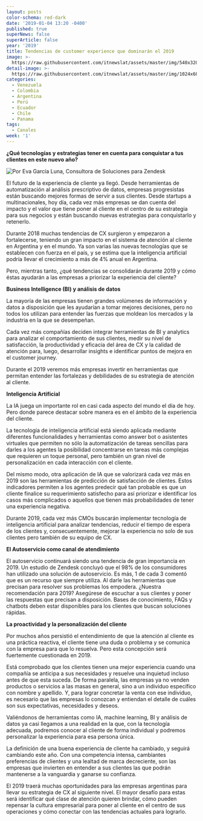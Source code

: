 ```yaml
---
layout: posts
color-schema: red-dark
date: '2019-01-04 13:20 -0400'
published: true
superNews: false
superArticle: false
year: '2019'
title: Tendencias de customer experience que dominarán el 2019
image: >-
  https://raw.githubusercontent.com/itnewslat/assets/master/img/540x320/Customer-services-p.jpg
detail-image: >-
  https://raw.githubusercontent.com/itnewslat/assets/master/img/1024x680/Customer-services-g.jpg
categories:
  - Venezuela
  - Colombia
  - Argentina
  - Perú
  - Ecuador
  - Chile
  - Panama
tags:
  - Canales
week: '1'
---
```

**¿Qué tecnologías y estrategias tener en cuenta para conquistar a tus clientes en este nuevo año?**

![Por Eva García Luna, Consultora de Soluciones para Zendesk]({{site.baseurl}}/https://raw.githubusercontent.com/itnewslat/assets/master/img/300x300/Eva-Garcia-Luna.jpg)

El futuro de la experiencia de cliente ya llegó. Desde herramientas de automatización al análisis prescriptivo de datos, empresas progresistas están buscando mejores formas de servir a sus clientes. Desde startups a multinacionales, hoy día, cada vez más empresas se dan cuenta del impacto y el valor que tiene poner al cliente en el centro de su estrategia para sus negocios y están buscando nuevas estrategias para conquistarlo y retenerlo.

Durante 2018 muchas tendencias de CX surgieron y empezaron a fortalecerse, teniendo un gran impacto en el sistema de atención al cliente en Argentina y en el mundo. Ya son varias las nuevas tecnologías que se establecen con fuerza en el país, y se estima que la inteligencia artificial podría llevar el crecimiento a más de 4% anual en Argentina.

Pero, mientras tanto, ¿qué tendencias se consolidarán durante 2019 y cómo éstas ayudarán a las empresas a priorizar la experiencia del cliente?

**Business Intelligence (BI) y análisis de datos**

La mayoría de las empresas tienen grandes volúmenes de información y datos a disposición que les ayudarían a tomar mejores decisiones, pero no todos los utilizan para entender las fuerzas que moldean los mercados y la industria en la que se desempeñan.

Cada vez más compañías deciden integrar herramientas de BI y analytics para analizar el comportamiento de sus clientes, medir su nivel de satisfacción, la productividad y eficacia del área de CX y la calidad de atención para, luego, desarrollar insights e identificar puntos de mejora en el customer journey.

Durante el 2019 veremos más empresas invertir en herramientas que permitan entender las fortalezas y debilidades de su estrategia de atención al cliente.

**Inteligencia Artificial**

La IA juega un importante rol en casi cada aspecto del mundo el día de hoy. Pero donde parece destacar sobre manera es en el ámbito de la experiencia del cliente. 

La tecnología de inteligencia artificial está siendo aplicada mediante diferentes funcionalidades y herramientas como answer bot o asistentes virtuales que permiten no sólo la automatización de tareas sencillas para darles a los agentes la posibilidad concentrarse en tareas más complejas que requieren un toque personal, pero también un gran nivel de personalización en cada interacción con el cliente. 

Del mismo modo, otra aplicación de IA que se valorizará cada vez más en 2019 son las herramientas de predicción de satisfacción de clientes. Estos indicadores permiten a los agentes predecir qué tan probable es que un cliente finalice su requerimiento satisfecho para así priorizar e identificar los casos más complicados o aquellos que tienen más probabilidades de tener una experiencia negativa.

Durante 2019, cada vez más CMOs buscarán implementar tecnología de inteligencia artificial para analizar tendencias, reducir el tiempo de espera de los clientes y, consecuentemente, mejorar la experiencia no solo de sus clientes pero también de su equipo de CX.

**El Autoservicio como canal de atendimiento**

El autoservicio continuará siendo una tendencia de gran importancia en 2019. Un estudio de Zendesk concluyó que el 98% de los consumidores han utilizado una solución de autoservicio. Es más, 1 de cada 3 comentó que es un recurso que siempre utiliza. Al darle las herramientas que precisan para resolver sus problemas los empodera.
¿Nuestra recomendación para 2019? Asegúrese de escuchar a sus clientes y poner las respuestas que precisan a disposición. Bases de conocimiento, FAQs y chatbots deben estar disponibles para los clientes que buscan soluciones rápidas.

**La proactividad y la personalización del cliente**

Por muchos años persistió el entendimiento de que la atención al cliente es una práctica reactiva, el cliente tiene una duda o problema y se comunica con la empresa para que lo resuelva. Pero esta concepción será fuertemente cuestionada en 2019.

Está comprobado que los clientes tienen una mejor experiencia cuando una compañía se anticipa a sus necesidades y resuelve una inquietud incluso antes de que esta suceda. De forma paralela, las empresas ya no venden productos o servicios a las masas en general, sino a un individuo específico con nombre y apellido. Y, para lograr concretar la venta con ese individuo, es necesario que las empresas lo conozcan y entiendan el detalle de cuáles son sus expectativas, necesidades y deseos.

Valiéndonos de herramientas como IA, machine learning, BI y análisis de datos ya casi llegamos a una realidad en la que, con la tecnología adecuada, podremos conocer al cliente de forma individual y podremos personalizar la experiencia para esa persona única.

La definición de una buena experiencia de cliente ha cambiado, y seguirá cambiando este año. Con una competencia intensa, cambiantes preferencias de clientes y una lealtad de marca decreciente, son las empresas que invierten en entender a sus clientes las que podrán mantenerse a la vanguardia y ganarse su confianza.
 
El 2019 traerá muchas oportunidades para las empresas argentinas para llevar su estrategia de CX al siguiente nivel. El mayor desafío para estas será identificar qué clase de atención quieren brindar, cómo pueden repensar la cultura empresarial para poner al cliente en el centro de sus operaciones y cómo conectar con las tendencias actuales para lograrlo.